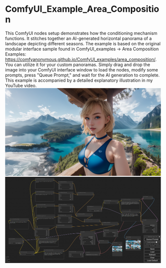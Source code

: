 # ComfyUI_Example_Area_Composition
This ComfyUI nodes setup demonstrates how the conditioning mechanism functions. It stitches together an AI-generated horizontal panorama of a landscape depicting different seasons. The example is based on the original modular interface sample found in ComfyUI_examples -> Area Composition Examples: https://comfyanonymous.github.io/ComfyUI_examples/area_composition/.
You can utilize it for your custom panoramas. Simply drag and drop the image into your ComfyUI interface window to load the nodes, modify some prompts, press "Queue Prompt," and wait for the AI generation to complete.
This example is accompanied by a detailed explanatory illustration in my YouTube video.
![Load this image to ComfyUI window for full node setup](ComfyUI_00366_.png)
![Full node setup preview](ComfyUI_Conditioning_by_ATDIGIT-FHD.png)
